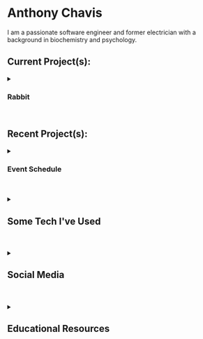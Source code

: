 # Anthony Chavis

I am a passionate software engineer and former electrician with a background in biochemistry and psychology.

## Current Project(s):

<details>
<summary style='cursor:pointer;'>
<h3>Rabbit</h3>
</summary>
                
- [Rabbit GitHub repo](https://github.com/anthonychavis/my-arduino-repo/tree/main/Theatre/Rabbit "URL to the Rabbit GitHub repo")
- **Tech**
    - Arduino
    - C++
    - Servo
        - _9g_
        - _180 deg_
    - Circuit Playground Express
        - _& other boards_


</details>

<br>

## Recent Project(s):

<details>
<summary style='cursor:pointer;'>
<h3>Event Schedule</h3>
</summary>

- [Event Schedule website](https://artscapeschedule.netlify.app/ "external URL to the Event Schedule website") (_URL to external web page_)
    - [![Netlify Status](https://api.netlify.com/api/v1/badges/ab5d3273-53b0-4c2a-b023-aae363e94566/deploy-status)](https://app.netlify.com/sites/artscapeschedule/deploys)
- **Tech**
    - HUGO
        - _with my own HUGO "theme"_
    - Markdown
    - HTML
    - CSS


</details>

<br>
<br>

<details>
<summary style='cursor:pointer;'>
<h2>Some Tech I've Used</h2>
</summary>

<img alt='VS Code' title='VS Code' align='left' width='40px' style='padding-top:10px;padding-right:20px;margin:0px;' src="./assets/vscode.svg" />
<!-- <img alt='VS Code' title='VS Code' align='left' width='40px' style='padding-top:10px;padding-right:20px;margin:0px;' src="https://cdn.jsdelivr.net/gh/devicons/devicon@latest/icons/vscode/vscode-original.svg" /> -->
<img alt='HTML5' title='HTML5' align='left' width='40px' style='padding-top:10px;padding-right:20px;margin:0px;' src="./assets/html_dark-mode.svg" />
<img alt='CSS3' title='CSS3' align='left' width='40px' style='padding-top:10px;padding-right:20px;margin:0px;' src="./assets/css_dark-mode.svg" />
<img alt='Markdown' title='Markdown' align='left' width='40px' style='padding-top:10px;padding-right:20px;margin:0px;' src='./assets/markdown_light.svg#gh-light-mode-only' />
<img alt='Markdown' title='Markdown' align='left' width='40px' style='padding-top:10px;padding-right:20px;margin:0px;' src='./assets/markdown_dark-mode.svg#gh-dark-mode-only' />
<img alt='Sass' title='Sass' align='left' width='40px' style='padding-top:10px;padding-right:20px;margin:0px;' src='./assets/sass.svg' />
<!-- <img alt='Sass' title='Sass' align='left' width='40px' style='padding-top:10px;padding-right:20px;margin:0px;' src="https://cdn.jsdelivr.net/gh/devicons/devicon@latest/icons/sass/sass-original.svg" /> -->
<img alt='JavaScript' title='JavaScript' align='left' width='40px' style='padding-top:10px;padding-right:20px;margin:0px;' src="./assets/js_light.svg#gh-light-mode-only" />
<img alt='JavaScript' title='JavaScript' align='left' width='40px' style='padding-top:10px;padding-right:20px;margin:0px;' src="./assets/javascript_dark-mode.svg#gh-dark-mode-only" />
<img alt='TypeScript' title='TypeScript' align='left' width='40px' style='padding-top:10px;padding-right:20px;margin:0px;' src="./assets/ts_light.svg#gh-light-mode-only" />
<img alt='TypeScript' title='TypeScript' align='left' width='40px' style='padding-top:10px;padding-right:20px;margin:0px;' src='./assets/typescript_dark-mode.svg#gh-dark-mode-only'>
<img alt='Python' title='Python' align='left' width='40px' style='padding-top:10px;padding-right:20px;margin:0px;' src="./assets/python_light.svg#gh-light-mode-only" />
<img alt='Python' title='Python' align='left' width='40px' style='padding-top:10px;padding-right:20px;margin:0px;' src="./assets/python_dark-mode.svg#gh-dark-mode-only" />
<img alt='Arduino' title='Arduino' align='left' width='40px' style='padding-top:10px;padding-right:20px;margin:0px;' src="./assets/arduino.svg" />
<img alt='C++' title='C++' align='left' width='40px' style='padding-top:10px;padding-right:20px;margin:0px;' src="./assets/cpp.svg" />
<img alt='HUGO' title='HUGO' align='left' width='40px' style='padding-top:10px;padding-right:20px;margin:0px;' src='./assets/hugo.svg' />
<!-- <img alt='HUGO' title='HUGO' align='left' width='40px' style='padding-top:10px;padding-right:20px;margin:0px;' src="https://cdn.jsdelivr.net/gh/devicons/devicon@latest/icons/hugo/hugo-original.svg" /> -->
<img alt='Bash' title='Bash' align='left' width='40px' style='padding-top:10px;padding-right:20px;margin:0px;' src="./assets/bash_light.svg#gh-light-mode-only" />
<img alt='Bash' title='Bash' align='left' width='40px' style='padding-top:10px;padding-right:20px;margin:0px;' src="./assets/bash_dark.svg#gh-dark-mode-only" />
<img alt='Node.JS' title='Node.JS' width='40px' style='padding-top:10px;padding-right:20px;margin:0px;' src="./assets/node_light.svg#gh-light-mode-only" />
<img alt='Node.JS' title='Node.JS' width='40px' style='padding-top:10px;padding-right:20px;margin:0px;' src='./assets/node_dark-mode.svg#gh-dark-mode-only' />
<!-- <img alt='Linux' title='Linux' align='left' width='40px' style='padding-top:10px;padding-right:20px;margin:0px;' src="https://cdn.jsdelivr.net/gh/devicons/devicon@latest/icons/linux/linux-original.svg" /> -->
<!-- <img alt='WordPress' title='WordPress' width='40px' style='padding-top:10px;padding-right:20px;margin:0px;' src="https://cdn.jsdelivr.net/gh/devicons/devicon@latest/icons/wordpress/wordpress-plain.svg" /> -->
<!-- <img alt='Prettier' title='Prettier' width='40px' style='padding-top:10px;padding-right:20px;margin:0px;' src='https://techstack-generator.vercel.app/prettier-icon.svg'> -->


</details>

<br />
<br />

<details style='cursor:pointer;'>
<summary>
<h2>Social Media</h2>
</summary>

_NOTE: the following URLs are to external websites_

[<img alt='LinkedIn' title='external URL to LinkedIn' align='left' width='40px' style='padding-top:10px;padding-right:20px;margin:0px' src="https://cdn.jsdelivr.net/gh/devicons/devicon/icons/linkedin/linkedin-original.svg#gh-dark-mode-only" />](https://www.linkedin.com/in/anthony-chavis/#gh-dark-mode-only)
[<img alt='LinkedIn' title='external URL to LinkedIn' align='left' width='40px' style='padding-top:10px;padding-right:20px;margin:0px' src="https://cdn.jsdelivr.net/gh/devicons/devicon/icons/linkedin/linkedin-plain.svg#gh-light-mode-only" />](https://www.linkedin.com/in/anthony-chavis/#gh-light-mode-only)
[<img alt='X, formerly known as Twitter' title='external URL to X, formerly known as Twitter' width='40px' style='padding-top:10px;padding-right:20px;margin:0px' src="https://cdn.jsdelivr.net/gh/devicons/devicon/icons/twitter/twitter-original.svg" />][twitter]


</details>

<br />
<br />

<details style='cursor:pointer;'>
<summary>
<h2>Educational Resources</h2>
</summary>

_NOTE: the following URLs are to external websites_

- [Codecademy][codecademy]
- [Microsoft][microsoft]
- [Codewars][codewars]
- [Exercism][exercism]
- [LeetCode][leetcode]
- ISC<sup>2</sup>

</details>


[codecademy]: https://www.codecademy.com/profiles/AnthonyCh. "external URL to Anthony's Codecademy profile"
[codewars]: https://www.codewars.com/users/gitanthony "external URL to Anthony's Codewars profile"
[exercism]: https://exercism.org/profiles/anthonychavis "external URL to Anthony's Exercism profile"
[leetcode]: https://leetcode.com/anthonychavis/ "external URL to Anthony's LeetCode profile"
[microsoft]: https://learn.microsoft.com/en-us/users/anthony-1663/ "external URL to Anthony's Microsoft Learn profile"

[twitter]: https://twitter.com/gitanthony1

<!-- [linkedin]: https://www.linkedin.com/in/anthony-chavis/ -->

<!-- Resources:
Icons:
- https://devicon.dev/
- https://techstack-generator.vercel.app -->
